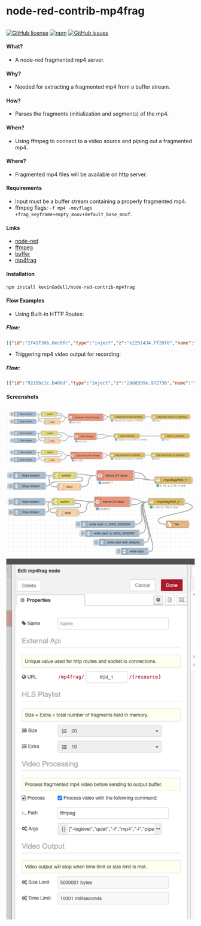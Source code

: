 # node-red-contrib-mp4frag
######
[![GitHub license](https://img.shields.io/badge/license-MIT-brightgreen.svg)](https://raw.githubusercontent.com/kevinGodell/node-red-contrib-mp4frag/master/LICENSE?token=ABOPHYQ73XPHMEGBSABCDJK7IKRQO)
[![npm](https://img.shields.io/npm/dt/node-red-contrib-mp4frag.svg?style=flat-square)](https://www.npmjs.com/package/node-red-contrib-mp4frag)
[![GitHub issues](https://img.shields.io/github/issues/kevinGodell/node-red-contrib-mp4frag.svg)](https://github.com/kevinGodell/node-red-contrib-mp4frag/issues)
#### What?
- A node-red fragmented mp4 server.
#### Why?
- Needed for extracting a fragmented mp4 from a buffer stream.
#### How?
- Parses the fragments (initialization and segments) of the mp4.
#### When?
- Using ffmpeg to connect to a video source and piping out a fragmented mp4.
#### Where?
- Fragmented mp4 files will be available on http server.
#### Requirements
- Input must be a buffer stream containing a properly fragmented mp4.
- ffmpeg flags: `-f mp4 -movflags +frag_keyframe+empty_moov+default_base_moof`.
#### Links
- [node-red](https://nodered.org/)
- [ffmpeg](https://ffmpeg.org/)
- [buffer](https://nodejs.org/api/buffer.html)
- [mp4frag](https://www.npmjs.com/package/mp4frag)
#### Installation
```
npm install kevinGodell/node-red-contrib-mp4frag
```
#### Flow Examples
- Using Built-in HTTP Routes:
##### Flow:
```json
[{"id":"2f41f30b.8ec0fc","type":"inject","z":"e2251434.ff28f8","name":"Start stream","props":[{"p":"payload"}],"repeat":"","crontab":"","once":false,"onceDelay":"1","topic":"","payload":"true","payloadType":"bool","x":110,"y":120,"wires":[["912efe6e.23585"]]},{"id":"912efe6e.23585","type":"switch","z":"e2251434.ff28f8","name":"","property":"payload","propertyType":"msg","rules":[{"t":"true"},{"t":"false"}],"checkall":"true","repair":false,"outputs":2,"x":261,"y":120,"wires":[["95995258.5666f"],["5b1456bf.ecdd98"]]},{"id":"95995258.5666f","type":"exec","z":"e2251434.ff28f8","command":"ffmpeg -re -i http://f24hls-i.akamaihd.net/hls/live/221147/F24_EN_HI_HLS/master_2000.m3u8 -c:v copy -c:a aac -f mp4 -movflags +frag_keyframe+empty_moov+default_base_moof pipe:1","addpay":false,"append":"","useSpawn":"true","timer":"","oldrc":false,"name":"france 24 news","x":480,"y":120,"wires":[["a5d849e1.2b3bb8"],[],["a5d849e1.2b3bb8"]]},{"id":"5b1456bf.ecdd98","type":"function","z":"e2251434.ff28f8","name":"stop","func":"msg = {\n kill:'SIGHUP',\n payload : 'SIGHUP' \n}\n\nreturn msg;","outputs":1,"noerr":0,"initialize":"","finalize":"","x":281,"y":169,"wires":[["95995258.5666f"]]},{"id":"ea4bf81.4513b08","type":"inject","z":"e2251434.ff28f8","name":"Stop stream","props":[{"p":"payload"}],"repeat":"","crontab":"","once":false,"onceDelay":0.1,"topic":"","payload":"false","payloadType":"bool","x":110,"y":166,"wires":[["912efe6e.23585"]]},{"id":"a5d849e1.2b3bb8","type":"mp4frag","z":"e2251434.ff28f8","name":"","migrate":1e-9,"hlsPlaylistSize":"20","hlsPlaylistExtra":"10","basePath":"fr24_1","processVideo":true,"commandPath":"ffmpeg","commandArgs":"[\"-loglevel\",\"quiet\",\"-f\",\"mp4\",\"-i\",\"pipe:0\",\"-f\",\"mp4\",\"-c\",\"copy\",\"-movflags\",\"+faststart+empty_moov\",\"-t\",\"60\",\"-fs\",\"8000000\",\"pipe:1\"]","x":730,"y":140,"wires":[[],[]]}]
```
- Triggering mp4 video output for recording:
##### Flow:
```json
[{"id":"9215bc1c.b408d","type":"inject","z":"28dd399e.972736","name":"Start stream","props":[{"p":"payload"}],"repeat":"","crontab":"","once":false,"onceDelay":"1","topic":"","payload":"true","payloadType":"bool","x":110,"y":100,"wires":[["f001af15.29445"]]},{"id":"f001af15.29445","type":"switch","z":"28dd399e.972736","name":"","property":"payload","propertyType":"msg","rules":[{"t":"true"},{"t":"false"}],"checkall":"true","repair":false,"outputs":2,"x":261,"y":100,"wires":[["40073444.e625bc"],["a1330022.ca53c"]]},{"id":"40073444.e625bc","type":"exec","z":"28dd399e.972736","command":"ffmpeg -re -i http://f24hls-i.akamaihd.net/hls/live/221147/F24_EN_HI_HLS/master_2000.m3u8 -c:v copy -c:a aac -f mp4 -movflags +frag_keyframe+empty_moov+default_base_moof pipe:1","addpay":false,"append":"","useSpawn":"true","timer":"","oldrc":false,"name":"france 24 news","x":480,"y":100,"wires":[["1d68b87a.0fefc8"],[],["1d68b87a.0fefc8"]]},{"id":"a1330022.ca53c","type":"function","z":"28dd399e.972736","name":"stop","func":"msg = {\n kill:'SIGHUP',\n payload : 'SIGHUP' \n}\n\nreturn msg;","outputs":1,"noerr":0,"initialize":"","finalize":"","x":281,"y":149,"wires":[["40073444.e625bc"]]},{"id":"80cd04c4.71b318","type":"inject","z":"28dd399e.972736","name":"Stop stream","props":[{"p":"payload"}],"repeat":"","crontab":"","once":false,"onceDelay":0.1,"topic":"","payload":"false","payloadType":"bool","x":110,"y":146,"wires":[["f001af15.29445"]]},{"id":"1d68b87a.0fefc8","type":"mp4frag","z":"28dd399e.972736","name":"","migrate":1e-9,"hlsPlaylistSize":"20","hlsPlaylistExtra":"10","basePath":"fr24_2","processVideo":true,"commandPath":"ffmpeg","commandArgs":"[\"-loglevel\",\"quiet\",\"-f\",\"mp4\",\"-i\",\"pipe:0\",\"-f\",\"mp4\",\"-c\",\"copy\",\"-movflags\",\"+faststart+empty_moov\",\"-t\",\"60\",\"-fs\",\"8000000\",\"pipe:1\"]","x":730,"y":120,"wires":[[],["ea3f12ef.4b81f"]]},{"id":"ea3f12ef.4b81f","type":"file","z":"28dd399e.972736","name":"","filename":"","appendNewline":false,"createDir":false,"overwriteFile":"false","encoding":"none","x":810,"y":260,"wires":[[]]},{"id":"d602be42.d4dbc","type":"inject","z":"28dd399e.972736","name":"write start -1, 5000, 2500000","props":[{"p":"action","v":"{\"subject\":\"write\",\"command\":\"start\",\"keyframe\":-1,\"timeLimit\":5000,\"sizeLimit\":2500000}","vt":"json"}],"repeat":"","crontab":"","once":false,"onceDelay":0.1,"topic":"","payloadType":"str","x":460,"y":200,"wires":[["1d68b87a.0fefc8"]]},{"id":"a1640b3b.120f68","type":"inject","z":"28dd399e.972736","name":"write start -5, 5000, 2500000","props":[{"p":"action","v":"{\"subject\":\"write\",\"command\":\"start\",\"keyframe\":-5,\"timeLimit\":5000,\"sizeLimit\":2500000}","vt":"json"}],"repeat":"","crontab":"","once":false,"onceDelay":0.1,"topic":"","x":480,"y":240,"wires":[["1d68b87a.0fefc8"]]},{"id":"a965e1bc.5d78d","type":"inject","z":"28dd399e.972736","name":"write start with defaults","props":[{"p":"action","v":"{\"subject\":\"write\",\"command\":\"start\"}","vt":"json"}],"repeat":"","crontab":"","once":false,"onceDelay":0.1,"topic":"","x":520,"y":280,"wires":[["1d68b87a.0fefc8"]]},{"id":"b7066f7e.57fd3","type":"inject","z":"28dd399e.972736","name":"write stop","props":[{"p":"action","v":"{\"subject\":\"write\",\"command\":\"stop\"}","vt":"json"}],"repeat":"","crontab":"","once":false,"onceDelay":0.1,"topic":"","payloadType":"str","x":580,"y":320,"wires":[["1d68b87a.0fefc8"]]}]
```

#### Screenshots
![mp4frag flow_1](https://raw.githubusercontent.com/kevinGodell/node-red-contrib-mp4frag/recorder/screenshots/mp4frag_flow_1.png)
![mp4frag flow_2](https://raw.githubusercontent.com/kevinGodell/node-red-contrib-mp4frag/recorder/screenshots/mp4frag_flow_2.png)
![mp4frag flow_3](https://raw.githubusercontent.com/kevinGodell/node-red-contrib-mp4frag/recorder/screenshots/mp4frag_flow_3.png)
![mp4frag settings_1](https://raw.githubusercontent.com/kevinGodell/node-red-contrib-mp4frag/recorder/screenshots/mp4frag_settings_1.png)

